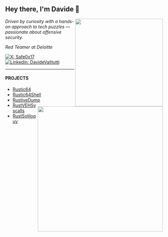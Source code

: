 ## Hey there, I'm Davide 👋

<img align="right" src="https://github-readme-stats.vercel.app/api/top-langs/?username=safedv&layout=compact&show_icons=true&theme=dracula" width="280" />

<p><em>
   Driven by curiosity with a hands-on approach to tech puzzles — passionate about offensive security.<br>
</em></p>

<p><em>Red Teamer at Deloitte 
</em></p>

[![X: Safe0x17](https://img.shields.io/twitter/follow/safe0x17?style=social&label=safe0x17)](https://x.com/safe0x17)
[![Linkedin: DavideValitutti](https://img.shields.io/badge/-davidevalitutti-blue?style=flat-square&logo=Linkedin&logoColor=white&link=https://www.linkedin.com/in/davide-valitutti/)](https://www.linkedin.com/in/davide-valitutti/)

---

<img align='right' src="https://github-readme-stats-sigma-five.vercel.app/api?username=safedv&show_icons=true&theme=dracula" width="400">

<h4>PROJECTS</h4>

- <a href="https://github.com/safedv/Rustic64" > Rustic64</a>
- <a href="https://github.com/safedv/Rustic64Shell" > Rustic64Shell</a>
- <a href="https://github.com/safedv/RustiveDump" > RustiveDump</a>
- <a href="https://github.com/safedv/RustVEHSyscalls" > RustVEHSyscalls</a>
- <a href="https://github.com/safedv/RustSoliloquy" > RustSoliloquy</a>
